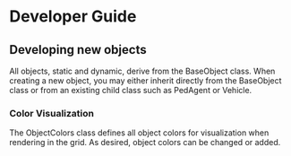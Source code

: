 # Developer Guide

## Developing new objects
All objects, static and dynamic, derive from the BaseObject class. When creating a new object, you may either inherit directly from the BaseObject class or from an existing child class such as PedAgent or Vehicle.

### Color Visualization
The ObjectColors class defines all object colors for visualization when rendering in the grid. As desired, object colors can be changed or added.